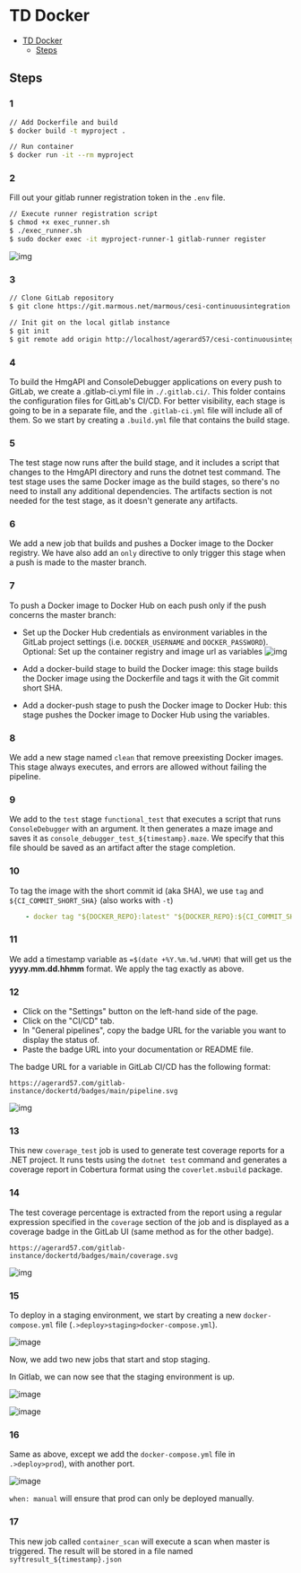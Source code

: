 # TD Docker

- [TD Docker](#td-docker)
  - [Steps](#steps)

## Steps

### 1

```bash
// Add Dockerfile and build
$ docker build -t myproject .

// Run container
$ docker run -it --rm myproject
```

### 2

Fill out your gitlab runner registration token in the `.env` file.

```bash
// Execute runner registration script
$ chmod +x exec_runner.sh
$ ./exec_runner.sh
$ sudo docker exec -it myproject-runner-1 gitlab-runner register
```

![img](https://i.ibb.co/FWR6hg6/Screenshot-from-2023-03-08-21-26-51.png)

### 3

```bash
// Clone GitLab repository
$ git clone https://git.marmous.net/marmous/cesi-continuousintegration.git

// Init git on the local gitlab instance
$ git init
$ git remote add origin http://localhost/agerard57/cesi-continuousintegration.git
```

### 4

To build the HmgAPI and ConsoleDebugger applications on every push to GitLab, we create a .gitlab-ci.yml file in `./.gitlab.ci/`. This folder contains the configuration files for GitLab's CI/CD. For better visibility, each stage is going to be in a separate file, and the `.gitlab-ci.yml` file will include all of them.
So we start by creating a `.build.yml` file that contains the build stage.

### 5

The test stage now runs after the build stage, and it includes a script that changes to the HmgAPI directory and runs the dotnet test command. The test stage uses the same Docker image as the build stages, so there's no need to install any additional dependencies. The artifacts section is not needed for the test stage, as it doesn't generate any artifacts.

### 6

We add a new job that builds and pushes a Docker image to the Docker registry. We have also add an `only` directive to only trigger this stage when a push is made to the master branch.

### 7

To push a Docker image to Docker Hub on each push only if the push concerns the master branch:

- Set up the Docker Hub credentials as environment variables in the GitLab project settings (i.e. `DOCKER_USERNAME` and `DOCKER_PASSWORD`).
  Optional: Set up the container registry and image url as variables
  ![img](https://i.ibb.co/LSngBKq/image.png)

- Add a docker-build stage to build the Docker image: this stage builds the Docker image using the Dockerfile and tags it with the Git commit short SHA.

- Add a docker-push stage to push the Docker image to Docker Hub: this stage pushes the Docker image to Docker Hub using the variables.

### 8

We add a new stage named `clean` that remove preexisting Docker images. This stage always executes, and errors are allowed without failing the pipeline.

### 9

We add to the `test` stage `functional_test` that executes a script that runs `ConsoleDebugger` with an argument. It then generates a maze image and saves it as `console_debugger_test_${timestamp}.maze`. We specify that this file should be saved as an artifact after the stage completion.

### 10

To tag the image with the short commit id (aka SHA), we use `tag` and `${CI_COMMIT_SHORT_SHA}` (also works with `-t`)

```yml
    - docker tag "${DOCKER_REPO}:latest" "${DOCKER_REPO}:${CI_COMMIT_SHORT_SHA}"
```

### 11

We add a timestamp variable as `=$(date +%Y.%m.%d.%H%M)` that will get us the **yyyy.mm.dd.hhmm** format. We apply the tag exactly as above.

### 12

- Click on the "Settings" button on the left-hand side of the page.
- Click on the "CI/CD" tab.
- In "General pipelines", copy the badge URL for the variable you want to display the status of.
- Paste the badge URL into your documentation or README file.

The badge URL for a variable in GitLab CI/CD has the following format:

`https://agerard57.com/gitlab-instance/dockertd/badges/main/pipeline.svg`

![img](https://i.ibb.co/G9BhGW9/image.png)

### 13

This new `coverage_test` job is used to generate test coverage reports for a .NET project. It runs tests using the `dotnet test` command and generates a coverage report in Cobertura format using the `coverlet.msbuild` package.

### 14

The test coverage percentage is extracted from the report using a regular expression specified in the `coverage` section of the job and is displayed as a coverage badge in the GitLab UI (same method as for the other badge).

`https://agerard57.com/gitlab-instance/dockertd/badges/main/coverage.svg`

![img](https://i.ibb.co/ScSJjnJ/image.png)

### 15

To deploy in a staging environment, we start by creating a new `docker-compose.yml` file (`.>deploy>staging>docker-compose.yml`).

![image](https://i.ibb.co/Sr6Jqxp/image.png)

Now, we add two new jobs that start and stop staging.

In Gitlab, we can now see that the staging environment is up.

![image](https://user-images.githubusercontent.com/56207146/224524352-9dd3c6a2-2831-487c-8aca-b0fb82b74815.png)

![image](https://user-images.githubusercontent.com/56207146/224524340-5e0e755c-7eee-4d1e-ba4e-08076c7547ef.png)


### 16

Same as above, except we add the `docker-compose.yml` file in `.>deploy>prod`), with another port.

![image](https://i.ibb.co/jLXdgLH/image.png)

`when: manual` will ensure that prod can only be deployed manually.

### 17

This new job called `container_scan` will execute a scan when master is triggered. The result will be stored in a file named `syftresult_${timestamp}.json`
